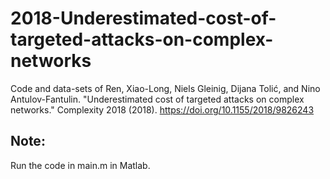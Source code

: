 # 2018-Underestimated-cost-of-targeted-attacks-on-complex-networks
Code and data-sets of Ren, Xiao-Long, Niels Gleinig, Dijana Tolić, and Nino Antulov-Fantulin. "Underestimated cost of targeted attacks on complex networks." Complexity 2018 (2018). https://doi.org/10.1155/2018/9826243

## Note: 
Run the code in main.m in Matlab. 
